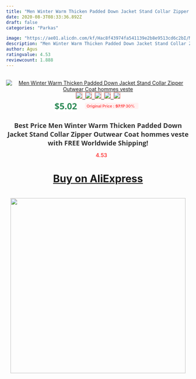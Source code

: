 ```yaml
---
title: "Men Winter Warm Thicken Padded Down Jacket Stand Collar Zipper Outwear Coat hommes veste"
date: 2020-08-3T08:33:36.892Z
draft: false
categories: "Parkas"

image: "https://ae01.alicdn.com/kf/Hac8f43974fa541139e2b8e9513cd6c2bI/Men-Winter-Warm-Thicken-Padded-Down-Jacket-Stand-Collar-Zipper-Outwear-Coat-hommes-veste.jpg"
description: "Men Winter Warm Thicken Padded Down Jacket Stand Collar Zipper Outwear Coat hommes veste"
author: Agus
ratingvalue: 4.53
reviewcount: 1.888
---
```

<br>
<div style="text-align: center;">
<a href="https://s.click.aliexpress.com/e/_AcDEI1" target="_blank" rel="nofollow noopener noreferrer"><img alt="Men Winter Warm Thicken Padded Down Jacket Stand Collar Zipper Outwear Coat hommes veste" class="magnifier-image" src="https://ae01.alicdn.com/kf/Hac8f43974fa541139e2b8e9513cd6c2bI/Men-Winter-Warm-Thicken-Padded-Down-Jacket-Stand-Collar-Zipper-Outwear-Coat-hommes-veste.jpg_640x640.jpg">
<br>
<img style="border:1px solid salmon" src="https://ae01.alicdn.com/kf/Hac8f43974fa541139e2b8e9513cd6c2bI/Men-Winter-Warm-Thicken-Padded-Down-Jacket-Stand-Collar-Zipper-Outwear-Coat-hommes-veste.jpg_120x120.jpg">&nbsp;&nbsp;<img style="border:1px solid salmon" src="https://ae01.alicdn.com/kf/He57fe99c356c498b81e0a6873e04b36cL/Men-Winter-Warm-Thicken-Padded-Down-Jacket-Stand-Collar-Zipper-Outwear-Coat-hommes-veste.jpg_120x120.jpg">&nbsp;&nbsp;<img style="border:1px solid salmon" src="https://ae01.alicdn.com/kf/H3dc6efa59c7042919ed10f054c572dc0G/Men-Winter-Warm-Thicken-Padded-Down-Jacket-Stand-Collar-Zipper-Outwear-Coat-hommes-veste.jpg_120x120.jpg">&nbsp;&nbsp;<img style="border:1px solid salmon" src="https://ae01.alicdn.com/kf/Hf856df88300c493d89e3efc788a7c908U/Men-Winter-Warm-Thicken-Padded-Down-Jacket-Stand-Collar-Zipper-Outwear-Coat-hommes-veste.jpg_120x120.jpg">&nbsp;&nbsp;<img style="border:1px solid salmon" src="https://ae01.alicdn.com/kf/H66ca4cd6b98c432aa1d995c58c8d5adeC/Men-Winter-Warm-Thicken-Padded-Down-Jacket-Stand-Collar-Zipper-Outwear-Coat-hommes-veste.jpg_120x120.jpg"></a></div><br0>
<div style="text-align: center;"><span style="background-color: white; border: 0px; box-sizing: border-box; color: seagreen; display: inline-block; font-family: &quot;open sans&quot; , &quot;arial&quot; , &quot;helvetica&quot; , sans-serif , &quot;heiti&quot;; font-size: 24px; font-stretch: inherit; font-weight: 700; line-height: inherit; margin: 0px 10px 0px 0px; padding: 0px; vertical-align: middle;">$5.02 </span>
<span style="background: rgb(255 , 241 , 241); border-radius: 3px; border: 0px; box-sizing: border-box; color: #ff4747; display: inline-block; font-family: inherit; font-size: 12px; font-stretch: inherit; font-style: inherit; font-variant: inherit; font-weight: 600; line-height: inherit; margin: 0px; padding: 2px 5px; transform: scale(0.9); vertical-align: middle;">Original Price : <b style="text-decoration: line-through;">$7.17 </b> 30%&nbsp;&nbsp;</span></div>
<h1 style="color: #333333; display: inline-block; font-family: &quot;open sans&quot; , &quot;arial&quot; , &quot;helvetica&quot; , sans-serif , &quot;heiti&quot;; font-size: 18px; font-stretch: inherit; font-weight: 700; text-align: center;">Best Price Men Winter Warm Thicken Padded Down Jacket Stand Collar Zipper Outwear Coat hommes veste with FREE Worldwide Shipping!</h1>
<div style="color: #ff4747; text-align: center;">
<img src="https://4.bp.blogspot.com/-M0ZcTcb-5uY/XleCXlxnR4I/AAAAAAAAAEc/OrjgMkXV1oMQFaCRZj5HQwOCBcu3w1FegCPcBGAYYCw/s1600/star.png" style="height: 15px;">&nbsp;<b>4.53</b></div>
<div class="button_cont" align="center"><a class="buynow_a" href="https://s.click.aliexpress.com/e/_AcDEI1" target="_blank" rel="nofollow noopener noreferrer"><H1>Buy on AliExpress</H1></a></div><br>
<div class="separator" style="clear: both; text-align: center;">
<img src="https://lh3.googleusercontent.com/-pTy5HemUv9M/XlePHvY0dAI/AAAAAAAAAE4/0nX5iRUoIWY8eMW9Dpxeirr157OZliDIgCLcBGAsYHQ/s1600/badge.gif" width="480">
</div>
